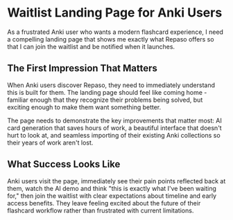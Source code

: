 # Waitlist Landing Page for Anki Users

As a frustrated Anki user who wants a modern flashcard experience, I need a compelling landing page that shows me exactly what Repaso offers so that I can join the waitlist and be notified when it launches.

## The First Impression That Matters

When Anki users discover Repaso, they need to immediately understand this is built for them. The landing page should feel like coming home - familiar enough that they recognize their problems being solved, but exciting enough to make them want something better.

The page needs to demonstrate the key improvements that matter most: AI card generation that saves hours of work, a beautiful interface that doesn't hurt to look at, and seamless importing of their existing Anki collections so their years of work aren't lost.

## What Success Looks Like

Anki users visit the page, immediately see their pain points reflected back at them, watch the AI demo and think "this is exactly what I've been waiting for," then join the waitlist with clear expectations about timeline and early access benefits. They leave feeling excited about the future of their flashcard workflow rather than frustrated with current limitations.